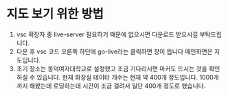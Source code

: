 
# 지도 보기 위한 방법
1. vsc 확장자 중 live-server 필요하기 때문에 없으시면 다운로드 받으시길 부탁드립니다.
2. 다운 후 vsc 코드 오른쪽 하단에 go-live라는 클릭하면 창이 뜹니다 메인화면은 지도입니다.
3. 초기 장소는 동덕여자대학교로 설정했고 조금 기다리시면 마커도 뜨시는 것을 확인하실 수 있습니다.
현재 화장실 테이터 개수는 현재 약 400개 정도입니다. 1000개까지 해봤는데 로딩하는데 시간이 조금 걸려서 일단 400개 정도로 했습니다. 
